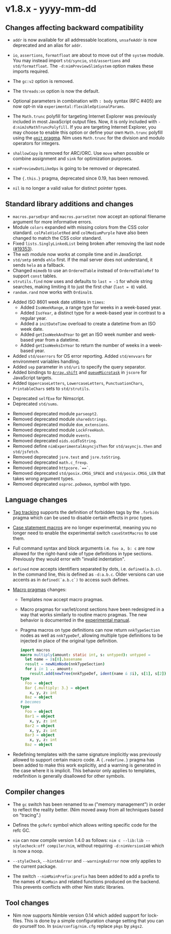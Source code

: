 # v1.8.x - yyyy-mm-dd


## Changes affecting backward compatibility

- `addr` is now available for all addressable locations,
  `unsafeAddr` is now deprecated and an alias for `addr`.

- `io`, `assertions`, `formatfloat` are about to move out of the `system` module. You may instead import `std/syncio`, `std/assertions` and `std/formatfloat`.
  The `-d:nimPreviewSlimSystem` option makes these imports required.

- The `gc:v2` option is removed.

- The `threads:on` option is now the default.

- Optional parameters in combination with `: body` syntax (RFC #405) are now opt-in via
  `experimental:flexibleOptionalParams`.

- The `Math.trunc` polyfill for targeting Internet Explorer was
  previously included in most JavaScript output files.
  Now, it is only included with `-d:nimJsMathTruncPolyfill`.
  If you are targeting Internet Explorer, you may choose to enable this option
  or define your own `Math.trunc` polyfill using the [`emit` pragma](https://nim-lang.org/docs/manual.html#implementation-specific-pragmas-emit-pragma).
  Nim uses `Math.trunc` for the division and modulo operators for integers.

- `shallowCopy` is removed for ARC/ORC. Use `move` when possible or combine assignment and
`sink` for optimization purposes.

- `nimPreviewDotLikeOps` is going to be removed or deprecated.

- The `{.this.}` pragma, deprecated since 0.19, has been removed.
- `nil` is no longer a valid value for distinct pointer types.

## Standard library additions and changes

[//]: # "Changes:"
- `macros.parseExpr` and `macros.parseStmt` now accept an optional
  filename argument for more informative errors.
- Module `colors` expanded with missing colors from the CSS color standard.
  `colPaleVioletRed` and `colMediumPurple` have also been changed to match the CSS color standard.
- Fixed `lists.SinglyLinkedList` being broken after removing the last node ([#19353](https://github.com/nim-lang/Nim/pull/19353)).
- The `md5` module now works at compile time and in JavaScript.
- `std/smtp` sends `ehlo` first. If the mail server does not understand, it sends `helo` as a fallback.
- Changed `mimedb` to use an `OrderedTable` instead of `OrderedTableRef` to support `const` tables.
- `strutils.find` now uses and defaults to `last = -1` for whole string searches,
  making limiting it to just the first char (`last = 0`) valid.
- `random.rand` now works with `Ordinal`s.

[//]: # "Additions:"
- Added ISO 8601 week date utilities in `times`:
  - Added `IsoWeekRange`, a range type for weeks in a week-based year.
  - Added `IsoYear`, a distinct type for a week-based year in contrast to a regular year.
  - Added a `initDateTime` overload to create a datetime from an ISO week date.
  - Added `getIsoWeekAndYear` to get an ISO week number and week-based year from a datetime.
  - Added `getIsoWeeksInYear` to return the number of weeks in a week-based year.
- Added `std/oserrors` for OS error reporting. Added `std/envvars` for environment variables handling.
- Added `sep` parameter in `std/uri` to specify the query separator.
- Added bindings to [`Array.shift`](https://developer.mozilla.org/en-US/docs/Web/JavaScript/Reference/Global_Objects/Array/shift)
  and [`queueMicrotask`](https://developer.mozilla.org/en-US/docs/Web/API/queueMicrotask)
  in `jscore` for JavaScript targets.
- Added `UppercaseLetters`, `LowercaseLetters`, `PunctuationChars`, `PrintableChars` sets to `std/strutils`.

[//]: # "Deprecations:"
- Deprecated `selfExe` for Nimscript.
- Deprecated `std/sums`.

[//]: # "Removals:"
- Removed deprecated module `parseopt2`.
- Removed deprecated module `sharedstrings`.
- Removed deprecated module `dom_extensions`.
- Removed deprecated module `LockFreeHash`.
- Removed deprecated module `events`.
- Removed deprecated `oids.oidToString`.
- Removed define `nimExperimentalAsyncjsThen` for `std/asyncjs.then` and `std/jsfetch`.
- Removed deprecated `jsre.test` and `jsre.toString`.
- Removed deprecated `math.c_frexp`.
- Removed deprecated `` httpcore.`==` ``.
- Removed deprecated `std/posix.CMSG_SPACE` and `std/posix.CMSG_LEN` that takes wrong argument types.
- Removed deprecated `osproc.poDemon`, symbol with typo.

## Language changes

- [Tag tracking](https://nim-lang.github.io/Nim/manual.html#effect-system-tag-tracking) supports the definition of forbidden tags by the `.forbids` pragma
  which can be used to disable certain effects in proc types.
- [Case statement macros](https://nim-lang.github.io/Nim/manual.html#macros-case-statement-macros) are no longer experimental,
  meaning you no longer need to enable the experimental switch `caseStmtMacros` to use them.
- Full command syntax and block arguments i.e. `foo a, b: c` are now allowed
  for the right-hand side of type definitions in type sections. Previously
  they would error with "invalid indentation".
- `defined` now accepts identifiers separated by dots, i.e. `defined(a.b.c)`.
  In the command line, this is defined as `-d:a.b.c`. Older versions can
  use accents as in ``defined(`a.b.c`)`` to access such defines.
- [Macro pragmas](https://nim-lang.github.io/Nim/manual.html#userminusdefined-pragmas-macro-pragmas) changes:
  - Templates now accept macro pragmas.
  - Macro pragmas for var/let/const sections have been redesigned in a way that works
    similarly to routine macro pragmas. The new behavior is documented in the
    [experimental manual](https://nim-lang.github.io/Nim/manual_experimental.html#extended-macro-pragmas).
  - Pragma macros on type definitions can now return `nnkTypeSection` nodes as well as `nnkTypeDef`,
    allowing multiple type definitions to be injected in place of the original type definition.

    ```nim
    import macros
    macro multiply(amount: static int, s: untyped): untyped =
      let name = $s[0].basename
      result = newNimNode(nnkTypeSection)
      for i in 1 .. amount:
        result.add(newTree(nnkTypeDef, ident(name & $i), s[1], s[2]))
    type
      Foo = object
      Bar {.multiply: 3.} = object
        x, y, z: int
      Baz = object
    # becomes
    type
      Foo = object
      Bar1 = object
        x, y, z: int
      Bar2 = object
        x, y, z: int
      Bar3 = object
        x, y, z: int
      Baz = object
    ```

- Redefining templates with the same signature implicitly was previously
  allowed to support certain macro code. A `{.redefine.}` pragma has been
  added to make this work explicitly, and a warning is generated in the case
  where it is implicit. This behavior only applies to templates, redefinition
  is generally disallowed for other symbols.

## Compiler changes

- The `gc` switch has been renamed to `mm` ("memory management") in order to reflect the
  reality better. (Nim moved away from all techniques based on "tracing".)
  
- Defines the `gcRefc` symbol which allows writing specific code for the refc GC.

- `nim` can now compile version 1.4.0 as follows: `nim c --lib:lib --stylecheck:off compiler/nim`,
  without requiring `-d:nimVersion140` which is now a noop.

- `--styleCheck`, `--hintAsError` and `--warningAsError` now only applies to the current package.

- The switch `--nimMainPrefix:prefix` has been added to add a prefix to the names of `NimMain` and
  related functions produced on the backend. This prevents conflicts with other Nim
  static libraries.


## Tool changes

- Nim now supports Nimble version 0.14 which added support for lock-files. This is done by
  a simple configuration change setting that you can do yourself too. In `$nim/config/nim.cfg`
  replace `pkgs` by `pkgs2`.

